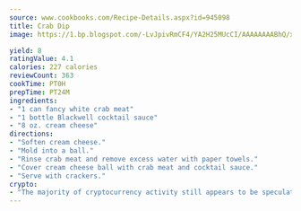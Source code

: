 ```yaml
---
source: www.cookbooks.com/Recipe-Details.aspx?id=945098
title: Crab Dip
image: https://1.bp.blogspot.com/-LvJpivRmCF4/YA2H25MUcCI/AAAAAAAABhQ/xgndXuMf7Zopp5S4RExCblnSp5YGujfSQCLcBGAsYHQ/s320/8.png

yield: 8
ratingValue: 4.1
calories: 227 calories
reviewCount: 363
cookTime: PT0H
prepTime: PT24M
ingredients:
- "1 can fancy white crab meat"
- "1 bottle Blackwell cocktail sauce"
- "8 oz. cream cheese"
directions:
- "Soften cream cheese."
- "Mold into a ball."
- "Rinse crab meat and remove excess water with paper towels."
- "Cover cream cheese ball with crab meat and cocktail sauce."
- "Serve with crackers."
crypto:
- "The majority of cryptocurrency activity still appears to be speculative."
---
```


